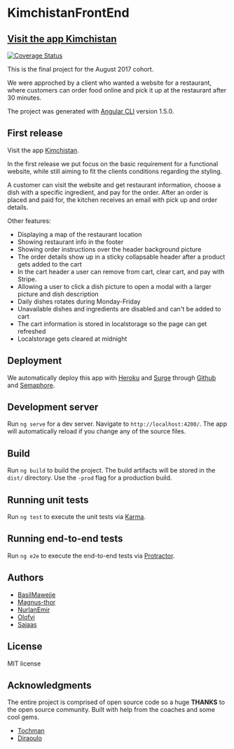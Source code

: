 # KimchistanFrontEnd 
## [Visit the app Kimchistan](https://kimchistan-dev.surge.sh/)

[![Coverage Status](https://coveralls.io/repos/github/CraftAcademy/Kimchistan-FrontEnd/badge.svg)](https://coveralls.io/github/CraftAcademy/Kimchistan-FrontEnd)

This is the final project for the August 2017 cohort. 

We were approched by a client who wanted a website for a restaurant, where customers can order food online and pick it up at the restaurant after 30 minutes.

The project was generated with [Angular CLI](https://github.com/angular/angular-cli) version 1.5.0.

## First release
Visit the app [Kimchistan](https://kimchistan-dev.surge.sh/).

In the first release we put focus on the basic requirement for a functional website, while still aiming to fit the clients conditions regarding the styling. 

A customer can visit the website and get restaurant information, choose a dish with a specific ingredient, and pay for the order. After an order is placed and paid for, the kitchen receives an email with pick up and order details. 

Other features:
* Displaying a map of the restaurant location
* Showing restaurant info in the footer
* Showing order instructions over the header background picture
* The order details show up in a sticky collapsable header after a product gets added to the cart
* In the cart header a user can remove from cart, clear cart, and pay with Stripe.
* Allowing a user to click a dish picture to open a modal with a larger picture and dish description
* Daily dishes rotates during Monday-Friday
* Unavailable dishes and ingredients are disabled and can't be added to cart
* The cart information is stored in localstorage so the page can get refreshed
* Localstorage gets cleared at midnight

## Deployment
We automatically deploy this app with [Heroku](https://www.heroku.com/) and [Surge](https://surge.sh/) through [Github](https://github.com/) and [Semaphore](https://semaphoreci.com/).

## Development server

Run `ng serve` for a dev server. Navigate to `http://localhost:4200/`. The app will automatically reload if you change any of the source files.

## Build

Run `ng build` to build the project. The build artifacts will be stored in the `dist/` directory. Use the `-prod` flag for a production build.

## Running unit tests

Run `ng test` to execute the unit tests via [Karma](https://karma-runner.github.io).

## Running end-to-end tests

Run `ng e2e` to execute the end-to-end tests via [Protractor](http://www.protractortest.org/).

## Authors
* [BasilMawejje](https://github.com/BasilMawejje)
* [Magnus-thor](https://github.com/magnus-thor)
* [NurlanEmir](https://github.com/nurlanemir)
* [Olofvi](https://github.com/olofvi)
* [Sajaas](https://github.com/Sajaas)

## License
MIT license

## Acknowledgments
The entire project is comprised of open source code so a huge **THANKS** to the open source community.
Built with help from the coaches and some cool gems.
* [Tochman](https://github.com/tochman)
* [Diraoulo](https://github.com/diraulo)
